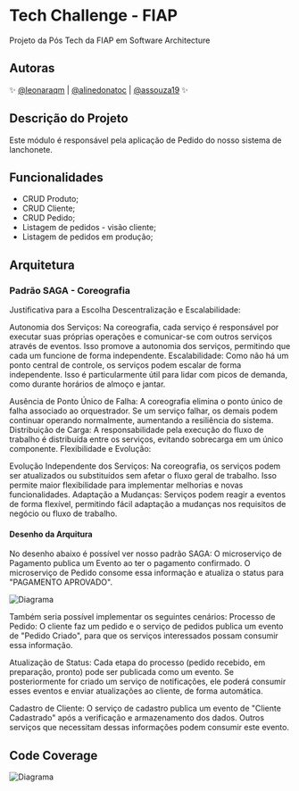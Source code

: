 
# Tech Challenge - FIAP
Projeto da Pós Tech da FIAP em Software Architecture

## Autoras

✨ [@leonaraqm](https://github.com/leonara) | [@alinedonatoc](https://github.com/alinedonatoc) | [@assouza19](https://github.com/assouza19) ✨

## Descrição do Projeto
Este módulo é responsável pela aplicação de Pedido do nosso sistema de lanchonete.

## Funcionalidades

- CRUD Produto;
- CRUD Cliente;
- CRUD Pedido;
- Listagem de pedidos - visão cliente;
- Listagem de pedidos em produção;

## Arquitetura

### Padrão SAGA - Coreografia
Justificativa para a Escolha
Descentralização e Escalabilidade:

Autonomia dos Serviços: Na coreografia, cada serviço é responsável por executar suas próprias operações e comunicar-se com outros serviços através de eventos. Isso promove a autonomia dos serviços, permitindo que cada um funcione de forma independente.
Escalabilidade: Como não há um ponto central de controle, os serviços podem escalar de forma independente. Isso é particularmente útil para lidar com picos de demanda, como durante horários de almoço e jantar.

Ausência de Ponto Único de Falha: A coreografia elimina o ponto único de falha associado ao orquestrador. Se um serviço falhar, os demais podem continuar operando normalmente, aumentando a resiliência do sistema.
Distribuição de Carga: A responsabilidade pela execução do fluxo de trabalho é distribuída entre os serviços, evitando sobrecarga em um único componente.
Flexibilidade e Evolução:

Evolução Independente dos Serviços: Na coreografia, os serviços podem ser atualizados ou substituídos sem afetar o fluxo geral de trabalho. Isso permite maior flexibilidade para implementar melhorias e novas funcionalidades.
Adaptação a Mudanças: Serviços podem reagir a eventos de forma flexível, permitindo fácil adaptação a mudanças nos requisitos de negócio ou fluxo de trabalho.

#### Desenho da Arquitura
No desenho abaixo é possível ver nosso padrão SAGA: O microserviço de Pagamento publica um Evento ao ter o pagamento confirmado. 
O microserviço de Pedido consome essa informação e atualiza o status para "PAGAMENTO APROVADO".

  
![Diagrama](https://iili.io/JiJntae.md.png)

Também seria possível implementar os seguintes cenários:
Processo de Pedido: O cliente faz um pedido e o serviço de pedidos publica um evento de "Pedido Criado", para que os serviços interessados possam consumir essa informação.

Atualização de Status: Cada etapa do processo (pedido recebido, em preparação, pronto) pode ser publicada como um evento. Se posteriormente for criado um serviço de notificações, ele poderá consumir esses eventos e enviar atualizações ao cliente, de forma automática.

Cadastro de Cliente: O serviço de cadastro publica um evento de "Cliente Cadastrado" após a verificação e armazenamento dos dados. Outros serviços que necessitam dessas informações podem consumir este evento.

## Code Coverage
![Diagrama](https://iili.io/JiHOW7t.md.png)
